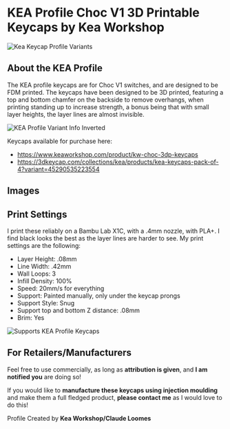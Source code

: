 # KEA Profile Choc V1 3D Printable Keycaps by Kea Workshop 

![Kea Keycap Profile Variants](https://github.com/user-attachments/assets/13247a83-cc42-415a-8c70-dadaf70dd2f5)

## About the KEA Profile
The KEA profile keycaps are for Choc V1 switches, and are designed to be FDM printed. The keycaps have been designed to be 3D printed, featuring a top and bottom chamfer on the backside to remove overhangs, when printing standing up to increase strength, a bonus being that with small layer heights, the layer lines are almost invisible. 

![KEA Profile Variant Info Inverted](https://github.com/user-attachments/assets/a956e19e-007a-4fe2-ba28-caa8aaa6232f)

Keycaps available for purchase here: 
- https://www.keaworkshop.com/product/kw-choc-3dp-keycaps
- https://3dkeycap.com/collections/kea/products/kea-keycaps-pack-of-4?variant=45290535223554

## Images


## Print Settings
I print these reliably on a Bambu Lab X1C, with a .4mm nozzle, with PLA+. I find black looks the best as the layer lines are harder to see. My print settings are the following:
- Layer Height: .08mm
- Line Width: .42mm
- Wall Loops: 3
- Infill Density: 100%
- Speed: 20mm/s for everything
- Support: Painted manually, only under the keycap prongs
- Support Style: Snug
- Support top and bottom Z distance: .08mm
- Brim: Yes

![Supports KEA Profile Keycaps](https://github.com/user-attachments/assets/b4005c06-753b-4f84-9783-bda91ae57d2c)

## For Retailers/Manufacturers

Feel free to use commercially, as long as **attribution is given**, and **I am notified you** are doing so!

If you would like to **manufacture these keycaps using injection moulding** and make them a full fledged product, **please contact me** as I would love to do this!

Profile Created by **Kea Workshop/Claude Loomes**


